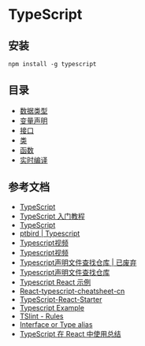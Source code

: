 # TypeScript

## 安装

```shell
npm install -g typescript
```

## 目录

- [数据类型](./doc/数据类型.md)
- [变量声明](./doc/变量声明.md)
- [接口](./doc/接口.md)
- [类](./doc/类.md)
- [函数](./doc/函数.md)
- [实时编译](./doc/实时编译.md)

## 参考文档

- [TypeScript](https://www.tslang.cn/index.html)
- [TypeScript 入门教程](https://ts.xcatliu.com/index.html)
- [TypeScript](http://cw.hubwiz.com/card/c/55b724ab3ad79a1b05dcc26c/1/1/1/)
- [ptbird | Typescript](http://www.ptbird.cn/category/typescript/)
- [Typescript视频](https://www.bilibili.com/video/av38379328/?p=1)
- [Typescript视频](https://www.imooc.com/learn/763)
- [Typescript声明文件查找仓库 | 已废弃](https://github.com/typings/typings)
- [Typescript声明文件查找仓库](https://github.com/DefinitelyTyped/DefinitelyTyped)
- [Typescript React 示例](https://github.com/Lemoncode/react-typescript-samples)
- [React-typescript-cheatsheet-cn](https://github.com/fi3ework/blog/tree/master/react-typescript-cheatsheet-cn)
- [TypeScript-React-Starter](https://github.com/Microsoft/TypeScript-React-Starter)
- [Typescript Example](https://github.com/Jiasm/typescript-example)
- [TSlint - Rules](https://palantir.github.io/tslint/rules/)
- [Interface or Type alias](https://medium.com/@martin_hotell/interface-vs-type-alias-in-typescript-2-7-2a8f1777af4c)
- [TypeScript 在 React 中使用总结](https://blog.csdn.net/s2096828/article/details/83744677)